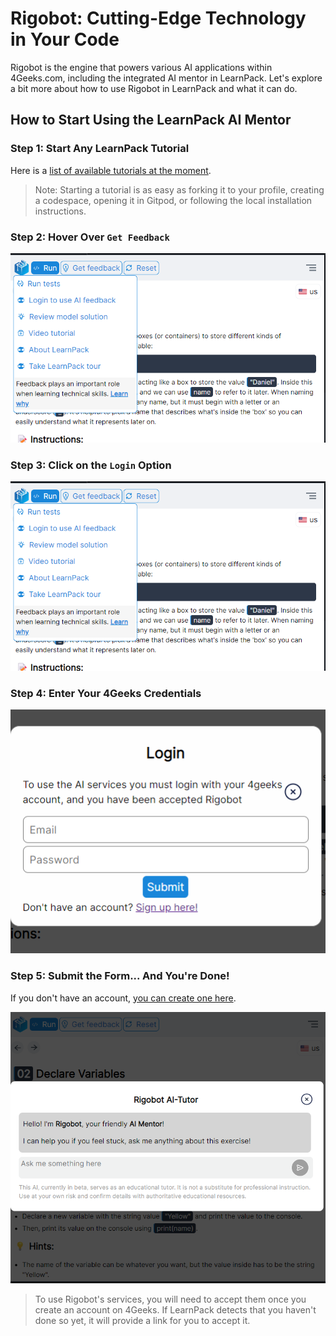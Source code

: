 # Rigobot: Cutting-Edge Technology in Your Code

Rigobot is the engine that powers various AI applications within 4Geeks.com, including the integrated AI mentor in LearnPack. Let's explore a bit more about how to use Rigobot in LearnPack and what it can do.

## How to Start Using the LearnPack AI Mentor

### Step 1: Start Any LearnPack Tutorial
Here is a [list of available tutorials at the moment](https://github.com/4GeeksAcademy/Interactive-Tutorials).

> Note: Starting a tutorial is as easy as forking it to your profile, creating a codespace, opening it in Gitpod, or following the local installation instructions.

### Step 2: Hover Over `Get Feedback`
![feedback dropdown](image-5.png)

### Step 3: Click on the `Login` Option
![Login option](image-6.png)


### Step 4: Enter Your 4Geeks Credentials
![Login form](image-7.png)

### Step 5: Submit the Form... And You're Done!
If you don't have an account, [you can create one here](https://4geeks.com/pricing).

![Rigobot AI tutor](image-8.png)

> To use Rigobot's services, you will need to accept them once you create an account on 4Geeks. If LearnPack detects that you haven't done so yet, it will provide a link for you to accept it.